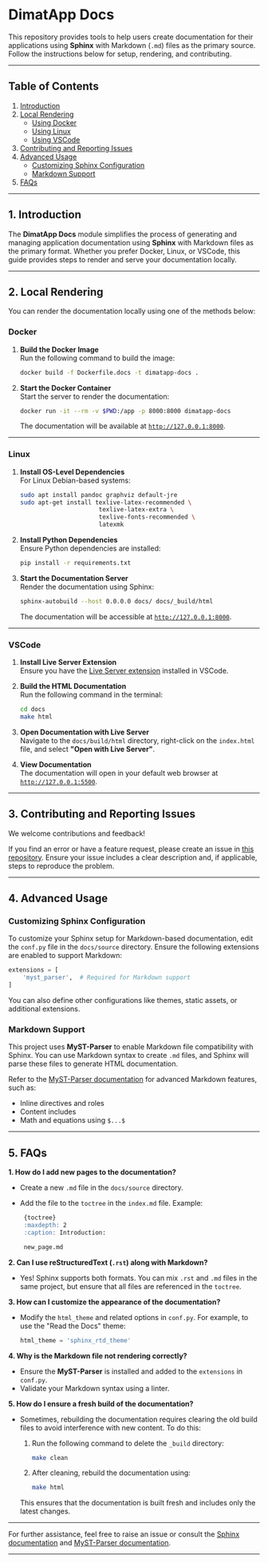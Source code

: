 # DimatApp Docs

This repository provides tools to help users create documentation for their applications using **Sphinx** with Markdown (`.md`) files as the primary source. Follow the instructions below for setup, rendering, and contributing.

---

## Table of Contents

1. [Introduction](#introduction)  
2. [Local Rendering](#local-rendering)  
    - [Using Docker](#docker)  
    - [Using Linux](#linux)  
    - [Using VSCode](#vscode)  
3. [Contributing and Reporting Issues](#contributing-and-reporting-issues)  
4. [Advanced Usage](#advanced-usage)  
    - [Customizing Sphinx Configuration](#customizing-sphinx-configuration)  
    - [Markdown Support](#markdown-support)  
5. [FAQs](#faqs)  

---

## 1. Introduction

The **DimatApp Docs** module simplifies the process of generating and managing application documentation using **Sphinx** with Markdown files as the primary format. Whether you prefer Docker, Linux, or VSCode, this guide provides steps to render and serve your documentation locally.

---

## 2. Local Rendering

You can render the documentation locally using one of the methods below:

### Docker

1. **Build the Docker Image**  
   Run the following command to build the image:

   ```bash
   docker build -f Dockerfile.docs -t dimatapp-docs .
   ```

2. **Start the Docker Container**  
   Start the server to render the documentation:

   ```bash
   docker run -it --rm -v $PWD:/app -p 8000:8000 dimatapp-docs
   ```

   The documentation will be available at [`http://127.0.0.1:8000`](http://127.0.0.1:8000).

---

### Linux

1. **Install OS-Level Dependencies**  
   For Linux Debian-based systems:

   ```bash
   sudo apt install pandoc graphviz default-jre
   sudo apt-get install texlive-latex-recommended \
                         texlive-latex-extra \
                         texlive-fonts-recommended \
                         latexmk
   ```

2. **Install Python Dependencies**  
   Ensure Python dependencies are installed:

   ```bash
   pip install -r requirements.txt
   ```

3. **Start the Documentation Server**  
   Render the documentation using Sphinx:

   ```bash
   sphinx-autobuild --host 0.0.0.0 docs/ docs/_build/html
   ```

   The documentation will be accessible at [`http://127.0.0.1:8000`](http://127.0.0.1:8000).

---

### VSCode

1. **Install Live Server Extension**  
   Ensure you have the [Live Server extension](https://marketplace.visualstudio.com/items?itemName=ritwickdey.LiveServer) installed in VSCode.

2. **Build the HTML Documentation**  
   Run the following command in the terminal:

   ```bash
   cd docs
   make html
   ```

3. **Open Documentation with Live Server**  
   Navigate to the `docs/build/html` directory, right-click on the `index.html` file, and select **"Open with Live Server"**.

4. **View Documentation**  
   The documentation will open in your default web browser at [`http://127.0.0.1:5500`](http://127.0.0.1:5500).

---

## 3. Contributing and Reporting Issues

We welcome contributions and feedback!  

If you find an error or have a feature request, please create an issue in [this repository](https://gitlab.cc-asp.fraunhofer.de/dimat/templates/). Ensure your issue includes a clear description and, if applicable, steps to reproduce the problem.

---

## 4. Advanced Usage

### Customizing Sphinx Configuration

To customize your Sphinx setup for Markdown-based documentation, edit the `conf.py` file in the `docs/source` directory. Ensure the following extensions are enabled to support Markdown:

```python
extensions = [
    'myst_parser',  # Required for Markdown support
]
```

You can also define other configurations like themes, static assets, or additional extensions.

### Markdown Support

This project uses **MyST-Parser** to enable Markdown file compatibility with Sphinx. You can use Markdown syntax to create `.md` files, and Sphinx will parse these files to generate HTML documentation.

Refer to the [MyST-Parser documentation](https://myst-parser.readthedocs.io/) for advanced Markdown features, such as:

- Inline directives and roles
- Content includes
- Math and equations using `$...$`

---

## 5. FAQs

**1. How do I add new pages to the documentation?**  
   - Create a new `.md` file in the `docs/source` directory.  
   - Add the file to the `toctree` in the `index.md` file. Example:

     ```markdown
      {toctree}
      :maxdepth: 2
      :caption: Introduction:

      new_page.md
     ```

**2. Can I use reStructuredText (`.rst`) along with Markdown?**  
   - Yes! Sphinx supports both formats. You can mix `.rst` and `.md` files in the same project, but ensure that all files are referenced in the `toctree`.

**3. How can I customize the appearance of the documentation?**  
   - Modify the `html_theme` and related options in `conf.py`. For example, to use the "Read the Docs" theme:

     ```python
     html_theme = 'sphinx_rtd_theme'
     ```

**4. Why is the Markdown file not rendering correctly?**  
   - Ensure the **MyST-Parser** is installed and added to the `extensions` in `conf.py`.  
   - Validate your Markdown syntax using a linter.

**5. How do I ensure a fresh build of the documentation?**  
   - Sometimes, rebuilding the documentation requires clearing the old build files to avoid interference with new content. To do this:
     1. Run the following command to delete the `_build` directory:

        ```bash
        make clean
        ```

     2. After cleaning, rebuild the documentation using:

        ```bash
        make html
        ```

     This ensures that the documentation is built fresh and includes only the latest changes.

---

For further assistance, feel free to raise an issue or consult the [Sphinx documentation](https://www.sphinx-doc.org/en/master/) and [MyST-Parser documentation](https://myst-parser.readthedocs.io/).

---
